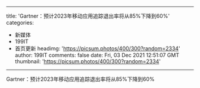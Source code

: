 
---
title: 'Gartner：预计2023年移动应用追踪退出率将从85%下降到60%'
categories: 
 - 新媒体
 - 199IT
 - 首页更新
headimg: 'https://picsum.photos/400/300?random=2334'
author: 199IT
comments: false
date: Fri, 03 Dec 2021 12:51:07 GMT
thumbnail: 'https://picsum.photos/400/300?random=2334'
---

<div>   
Gartner：预计2023年移动应用追踪退出率将从85%下降到60%  
</div>
            